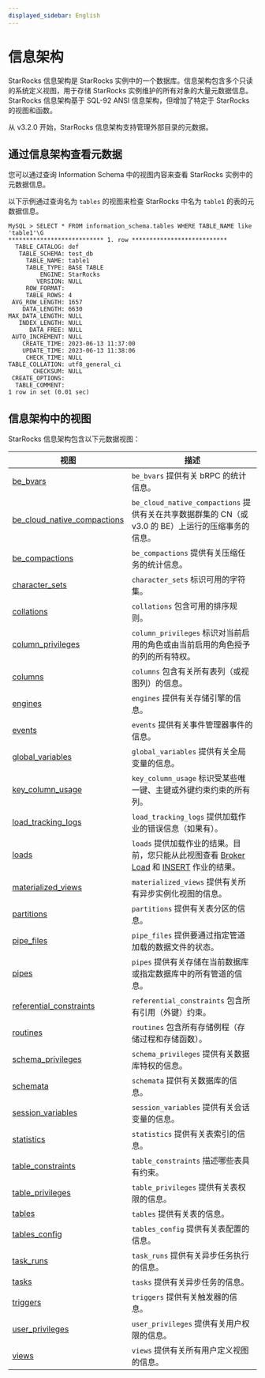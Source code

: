 ```yaml
---
displayed_sidebar: English
---
```


# 信息架构

StarRocks 信息架构是 StarRocks 实例中的一个数据库。信息架构包含多个只读的系统定义视图，用于存储 StarRocks 实例维护的所有对象的大量元数据信息。StarRocks 信息架构基于 SQL-92 ANSI 信息架构，但增加了特定于 StarRocks 的视图和函数。

从 v3.2.0 开始，StarRocks 信息架构支持管理外部目录的元数据。

## 通过信息架构查看元数据

您可以通过查询 Information Schema 中的视图内容来查看 StarRocks 实例中的元数据信息。

以下示例通过查询名为 `tables` 的视图来检查 StarRocks 中名为 `table1` 的表的元数据信息。

```Plain
MySQL > SELECT * FROM information_schema.tables WHERE TABLE_NAME like 'table1'\G
*************************** 1. row ***************************
  TABLE_CATALOG: def
   TABLE_SCHEMA: test_db
     TABLE_NAME: table1
     TABLE_TYPE: BASE TABLE
         ENGINE: StarRocks
        VERSION: NULL
     ROW_FORMAT: 
     TABLE_ROWS: 4
 AVG_ROW_LENGTH: 1657
    DATA_LENGTH: 6630
MAX_DATA_LENGTH: NULL
   INDEX_LENGTH: NULL
      DATA_FREE: NULL
 AUTO_INCREMENT: NULL
    CREATE_TIME: 2023-06-13 11:37:00
    UPDATE_TIME: 2023-06-13 11:38:06
     CHECK_TIME: NULL
TABLE_COLLATION: utf8_general_ci
       CHECKSUM: NULL
 CREATE_OPTIONS: 
  TABLE_COMMENT: 
1 row in set (0.01 sec)
```

## 信息架构中的视图

StarRocks 信息架构包含以下元数据视图：

| **视图**                                                    | **描述**                                              |
| ----------------------------------------------------------- | ------------------------------------------------------------ |
| [be_bvars](../information_schema/be_bvars.md)                                       | `be_bvars` 提供有关 bRPC 的统计信息。  |
| [be_cloud_native_compactions](../information_schema/be_cloud_native_compactions.md) | `be_cloud_native_compactions` 提供有关在共享数据群集的 CN（或 v3.0 的 BE）上运行的压缩事务的信息。 |
| [be_compactions](../information_schema/be_compactions.md)                           | `be_compactions` 提供有关压缩任务的统计信息。 |
| [character_sets](../information_schema/character_sets.md)                           | `character_sets` 标识可用的字符集。    |
| [collations](../information_schema/collations.md)                                   | `collations` 包含可用的排序规则。              |
| [column_privileges](../information_schema/column_privileges.md)                     | `column_privileges` 标识对当前启用的角色或由当前启用的角色授予的列的所有特权。 |
| [columns](../information_schema/columns.md)                                         | `columns` 包含有关所有表列（或视图列）的信息。 |
| [engines](../information_schema/engines.md)                                         | `engines` 提供有关存储引擎的信息。        |
| [events](../information_schema/events.md)                                           | `events` 提供有关事件管理器事件的信息。    |
| [global_variables](../information_schema/global_variables.md)                       | `global_variables` 提供有关全局变量的信息。 |
| [key_column_usage](../information_schema/key_column_usage.md)                       | `key_column_usage` 标识受某些唯一键、主键或外键约束约束的所有列。 |
| [load_tracking_logs](../information_schema/load_tracking_logs.md)                   | `load_tracking_logs` 提供加载作业的错误信息（如果有）。 |
| [loads](../information_schema/loads.md)                                             | `loads` 提供加载作业的结果。目前，您只能从此视图查看 [Broker Load](../../sql-reference/sql-statements/data-manipulation/BROKER_LOAD.md) 和 [INSERT](../../sql-reference/sql-statements/data-manipulation/INSERT.md) 作业的结果。|
| [materialized_views](../information_schema/materialized_views.md)                   | `materialized_views` 提供有关所有异步实例化视图的信息。 |
| [partitions](../information_schema/partitions.md)                                   | `partitions` 提供有关表分区的信息。    |
| [pipe_files](../information_schema/pipe_files.md)                                   | `pipe_files` 提供要通过指定管道加载的数据文件的状态。 |
| [pipes](../information_schema/pipes.md)                                             | `pipes` 提供有关存储在当前数据库或指定数据库中的所有管道的信息。 |
| [referential_constraints](../information_schema/referential_constraints.md)         | `referential_constraints` 包含所有引用（外键）约束。 |
| [routines](../information_schema/routines.md)                                       | `routines` 包含所有存储例程（存储过程和存储函数）。 |
| [schema_privileges](../information_schema/schema_privileges.md)                     | `schema_privileges` 提供有关数据库特权的信息。 |
| [schemata](../information_schema/schemata.md)                                       | `schemata` 提供有关数据库的信息。             |
| [session_variables](../information_schema/session_variables.md)                     | `session_variables` 提供有关会话变量的信息。 |
| [statistics](../information_schema/statistics.md)                                   | `statistics` 提供有关表索引的信息。       |
| [table_constraints](../information_schema/table_constraints.md)                     | `table_constraints` 描述哪些表具有约束。 |
| [table_privileges](../information_schema/table_privileges.md)                       | `table_privileges` 提供有关表权限的信息。 |
| [tables](../information_schema/tables.md)                                           | `tables` 提供有关表的信息。                  |
| [tables_config](../information_schema/tables_config.md)                             | `tables_config` 提供有关表配置的信息。 |
| [task_runs](../information_schema/task_runs.md)                                     | `task_runs` 提供有关异步任务执行的信息。 |
| [tasks](../information_schema/tasks.md)                                             | `tasks` 提供有关异步任务的信息。       |
| [triggers](../information_schema/triggers.md)                                       | `triggers` 提供有关触发器的信息。              |
| [user_privileges](../information_schema/user_privileges.md)                         | `user_privileges` 提供有关用户权限的信息。 |
| [views](../information_schema/views.md)                                             | `views` 提供有关所有用户定义视图的信息。   |

